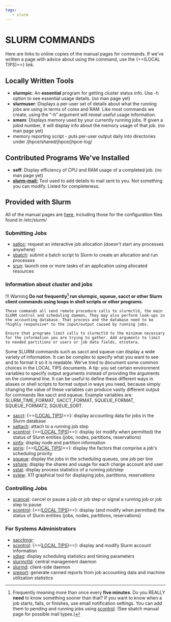 ```yaml
---
tags:
   - slurm
---
```

# SLURM COMMANDS
Here are links to online copies of the manual pages for commands. If we've
written a page with advice about using the command, use the {==(LOCAL TIPS)==} link.

## Locally Written Tools
* **slurmpic**: An **essential** program for getting cluster status info. Use -h option to see essential usage details. (no man page yet)
* **slurmuser**: Displays a per-user set of details about what the running jobs are using in terms of cores and RAM. Like most commands we create, using the “-h” argument will reveal useful usage information.
* **smem**: Displays memory used by your currently running jobs. If given a jobid number, it will display info about the memory usage of that job. (no man page yet)
* memory reporting script - puts per-user output daily into directories under /jhpce/shared/jhpce/jhpce-log/

## Contributed Programs We've Installed
* **seff**: Display efficiency of CPU and RAM usage of a completed job. (no man page yet)
* **[slurm-mail:](https://github.com/neilmunday/slurm-mail)** Tool used to add details to mail sent to you. Not something you can modify. Listed for completeness.
 
## Provided with Slurm

All of the manual pages are [here](https://slurm.schedmd.com/archive/slurm-22.05.9/man_index.html), including those for the configuration files found in /etc/slurm/

### Submitting Jobs


* [salloc](https://slurm.schedmd.com/archive/slurm-22.05.9/salloc.html): request an interactive job allocation (doesn't start any processes anywhere)
* [sbatch](https://slurm.schedmd.com/archive/slurm-22.05.9/sbatch.html): submit a batch script to Slurm to create an allocation and run processes
* [srun](https://slurm.schedmd.com/archive/slurm-22.05.9/srun.html): launch one or more tasks of an application using allocated resources

### Information about cluster and jobs
!!! Warning
    **Do not frequently[^1] run slurmpic, squeue, sacct or other Slurm client commands using loops in shell scripts or other programs.** 

    These commands all send remote procedure calls to slurmctld, the main SLURM control and scheduling daemon, They may also perform look-ups in the accounting database. That process and the database need to be *highly responsive* to the input/output caused by running jobs.

    Ensure that programs limit calls to slurmctld to the minimum necessary for the information you are trying to gather. Add arguments to limit to needed partitions or users or job data fields, etcetera.

[^1]: Frequently meaning more than once every **five minutes**. Do you REALLY **need** to know something sooner than that? If you want to know when a job starts, fails, or finishes, use email notification settings. You can add them to pending and running jobs using [scontrol](../slurm/tips-scontrol.md). (See sbatch manual page for possible mail types.)

Some SLURM commands such as sacct and squeue can display a wide variety of information. It can be complex to specify what you want to see and to format it so it is readable. We've tried to document some common choices in the LOCAL TIPS documents. A tip: you  set certain environment variables to specify output arguments instead of providing the arguments on the command line. It can be useful to define these different ways in aliases or shell scripts to format output in ways you need, because simply changing the value of these variables can produce vastly different output for commands like sacct and squeue. Example variables are: SLURM_TIME_FORMAT, SACCT_FORMAT, SQUEUE_FORMAT, SQUEUE_FORMAT2, SQUEUE_SORT. 

* [sacct](https://slurm.schedmd.com/archive/slurm-22.05.9/sacct.html): {==([LOCAL TIPS](tips-sacct.md))==}: display accounting data for jobs in the Slurm database
* [sattach](https://slurm.schedmd.com/archive/slurm-22.05.9/sattach.html): attach to a running job step
* [scontrol](https://slurm.schedmd.com/archive/slurm-22.05.9/scontrol.html): {==([LOCAL TIPS](tips-scontrol.md))==}: display (or modify when permitted) the status of Slurm entities (jobs, nodes, partitions, reservations)
* [sinfo](https://slurm.schedmd.com/archive/slurm-22.05.9/sinfo.html): display node and partition information
* [sprio](https://slurm.schedmd.com/archive/slurm-22.05.9/sprio.html): {==([LOCAL TIPS](whenstart.md/#priority))==}: display the factors that comprise a job's scheduling priority
* [squeue](https://slurm.schedmd.com/archive/slurm-22.05.9/squeue.html): display the jobs in the scheduling queues, one job per line
* [sshare](https://slurm.schedmd.com/archive/slurm-22.05.9/sshare.html): display the shares and usage for each charge account and user
* [sstat](https://slurm.schedmd.com/archive/slurm-22.05.9/sstat.html): display process statistics of a running job/step
* [sview](https://slurm.schedmd.com/archive/slurm-22.05.9/sview.html): X11 graphical tool for displaying jobs, partitions, reservations


### Controlling Jobs
* [scancel](https://slurm.schedmd.com/archive/slurm-22.05.9/scancel.html): cancel or pause a job or job step or signal a running job or job step to pause
* [scontrol](https://slurm.schedmd.com/archive/slurm-22.05.9/scontrol.html): {==([LOCAL TIPS](tips-scontrol.md))==}: display (and modify when permitted) the status of Slurm entities (jobs, nodes, partitions, reservations)

### For Systems Administrators
* [sacctmgr](https://slurm.schedmd.com/archive/slurm-22.05.9/sacct.html):
* [scontrol](https://slurm.schedmd.com/archive/slurm-22.05.9/scontrol.html): {==([LOCAL TIPS](tips-sacctmgr.md))==}: display and modify Slurm account information
* [sdiag](https://slurm.schedmd.com/archive/slurm-22.05.9/sdiag.html): display scheduling statistics and timing parameters
* [slurmctld](https://slurm.schedmd.com/archive/slurm-22.05.9/slurmctld.html): central management daemon
* [slurmd](https://slurm.schedmd.com/archive/slurm-22.05.9/slurmd.html): client-side daemon
* [sreport](https://slurm.schedmd.com/archive/slurm-22.05.9/sreport.html): generate canned reports from job accounting data and machine utilization statistics


